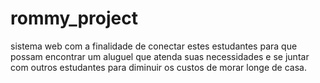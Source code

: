 # rommy_project
sistema web com a finalidade de conectar estes estudantes para que possam encontrar um aluguel que atenda suas necessidades e se juntar com outros estudantes para diminuir os custos de morar longe de casa.

